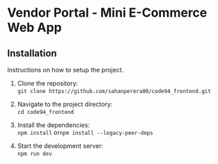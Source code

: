 # Vendor Portal - Mini E-Commerce Web App

## Installation

Instructions on how to setup the project.

1. Clone the repository:  
​```git clone https://github.com/sahanperera00/code94_frontend.git​```

2. Navigate to the project directory:  
​```cd code94_frontend​```

3. Install the dependencies:  
​```npm install​``` or ​```npm install --legacy-peer-deps```

4. Start the development server:  
​```npm run dev​```
